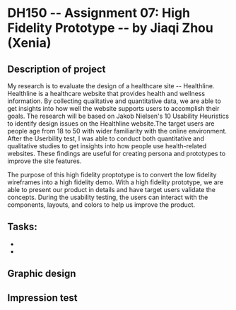 # DH150 -- Assignment 07: High Fidelity Prototype -- by Jiaqi Zhou (Xenia)

## Description of project 
My research is to evaluate the design of a healthcare site -- Healthline. Healthline is a healthcare website that provides health and wellness information. By collecting qualitative and quantitative data, we are able to get insights into how well the website supports users to accomplish their goals. The research will be based on Jakob Nielsen's 10 Usability Heuristics to identify design issues on the Healthline website.The target users are people age from 18 to 50 with wider familiarity with the online environment. After the Userbility test, I was able to conduct both quantitative and qualitative studies to get insights into how people use health-related websites. These findings are useful for creating persona and prototypes to improve the site features.

The purpose of this high fidelity proptotype is to convert the low fidelity wireframes into a high fidelity demo. With a high fidelity prototype, we are able to present our product in details and have target users validate the concepts. During the usability testing, the users can interact with the components, layouts, and colors to help us improve the product.

Tasks:
- 
- 
- 

## Graphic design


## Impression test
